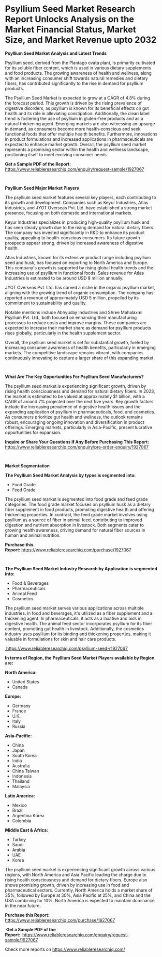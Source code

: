 <p><h1>Psyllium Seed Market Research Report Unlocks Analysis on the Market Financial Status, Market Size, and Market Revenue upto 2032</h1></p><p><strong>Psyllium Seed Market Analysis and Latest Trends</strong></p>
<p><p>Psyllium seed, derived from the Plantago ovata plant, is primarily cultivated for its soluble fiber content, which is used in various dietary supplements and food products. The growing awareness of health and wellness, along with an increasing consumer shift towards natural remedies and dietary fibers, has contributed significantly to the rise in demand for psyllium products. </p><p>The Psyllium Seed Market is expected to grow at a CAGR of 4.8% during the forecast period. This growth is driven by the rising prevalence of digestive disorders, as psyllium is known for its beneficial effects on gut health and its role in alleviating constipation. Additionally, the clean label trend is fostering the use of psyllium in gluten-free products and as a natural thickening agent. Emerging markets are also witnessing an upsurge in demand, as consumers become more health-conscious and seek functional foods that offer multiple health benefits. Furthermore, innovations in product formulations and increased applications in pharmaceuticals are expected to enhance market growth. Overall, the psyllium seed market represents a promising sector within the health and wellness landscape, positioning itself to meet evolving consumer needs.</p></p>
<p><strong>Get a Sample PDF of the Report:&nbsp;</strong> <a href="https://www.reliableresearchiq.com/enquiry/request-sample/1927067?utm_campaign=2758&utm_medium=2&utm_source=Github&utm_content=ia&utm_term=28032025&utm_id=psyllium-seed">https://www.reliableresearchiq.com/enquiry/request-sample/1927067</a></p>
<p>&nbsp;</p>
<p><strong>Psyllium Seed Major Market Players</strong></p>
<p><p>The psyllium seed market features several key players, each contributing to its growth and development. Companies such as Keyur Industries, Atlas Industries, and JYOT Overseas Pvt. Ltd. have established a strong market presence, focusing on both domestic and international markets.</p><p>Keyur Industries specializes in producing high-quality psyllium husk and has seen steady growth due to the rising demand for natural dietary fibers. The company has invested significantly in R&D to enhance its product quality, appealing to health-conscious consumers. Its future growth prospects appear strong, driven by increased awareness of digestive health.</p><p>Atlas Industries, known for its extensive product range including psyllium seed and husk, has focused on exporting to North America and Europe. This company's growth is supported by rising global health trends and the increasing use of psyllium in functional foods. Sales revenue for Atlas Industries is estimated to be around USD 8 million annually.</p><p>JYOT Overseas Pvt. Ltd. has carved a niche in the organic psyllium market, aligning with the growing trend of organic consumption. The company has reported a revenue of approximately USD 5 million, propelled by its commitment to sustainability and quality.</p><p>Notable mentions include Abhyuday Industries and Shree Mahalaxmi Psyllium Pvt. Ltd., both focused on enhancing their manufacturing processes to reduce costs and improve margins. These companies are expected to increase their market share as demand for psyllium products rises globally, particularly in the health supplement sector.</p><p>Overall, the psyllium seed market is set for substantial growth, fueled by increasing consumer awareness of health benefits, particularly in emerging markets. The competitive landscape remains vibrant, with companies continuously innovating to capture a larger share of this expanding market.</p></p>
<p>&nbsp;</p>
<p><strong>What Are The Key Opportunities For Psyllium Seed Manufacturers?</strong></p>
<p><p>The psyllium seed market is experiencing significant growth, driven by rising health consciousness and demand for natural dietary fibers. In 2023, the market is estimated to be valued at approximately $1 billion, with a CAGR of around 7% projected over the next five years. Key growth factors include the increasing prevalence of digestive health issues and the expanding application of psyllium in pharmaceuticals, food, and cosmetics. As consumers prioritize gut health and wellness, the outlook remains robust, encouraging ongoing innovation and diversification in product offerings. Emerging markets, particularly in Asia-Pacific, present lucrative opportunities for expansion.</p></p>
<p><strong>Inquire or Share Your Questions If Any Before Purchasing This Report:</strong> <a href="https://www.reliableresearchiq.com/enquiry/pre-order-enquiry/1927067?utm_campaign=2758&utm_medium=2&utm_source=Github&utm_content=ia&utm_term=28032025&utm_id=psyllium-seed">https://www.reliableresearchiq.com/enquiry/pre-order-enquiry/1927067</a></p>
<p>&nbsp;</p>
<p><strong>Market Segmentation</strong></p>
<p><strong>The Psyllium Seed Market Analysis by types is segmented into:</strong></p>
<p><ul><li>Food Grade</li><li>Feed Grade</li></ul></p>
<p><p>The psyllium seed market is segmented into food grade and feed grade categories. The food grade market focuses on psyllium husk as a dietary fiber supplement in food products, promoting digestive health and offering thickening properties. In contrast, the feed grade market involves using psyllium as a source of fiber in animal feed, contributing to improved digestion and nutrient absorption in livestock. Both segments cater to growing health awareness, driving demand for natural fiber sources in human and animal nutrition.</p></p>
<p><strong>Purchase this Report:&nbsp;</strong><a href="https://www.reliableresearchiq.com/purchase/1927067?utm_campaign=2758&utm_medium=2&utm_source=Github&utm_content=ia&utm_term=28032025&utm_id=psyllium-seed">https://www.reliableresearchiq.com/purchase/1927067</a></p>
<p>&nbsp;</p>
<p><strong>The Psyllium Seed Market Industry Research by Application is segmented into:</strong></p>
<p><ul><li>Food & Beverages</li><li>Pharmaceuticals</li><li>Animal Feed</li><li>Cosmetics</li></ul></p>
<p><p>The psyllium seed market serves various applications across multiple industries. In food and beverages, it's utilized as a fiber supplement and a thickening agent. In pharmaceuticals, it acts as a laxative and aids in digestive health. The animal feed sector incorporates psyllium for its fiber content, promoting gut health in livestock. Additionally, the cosmetics industry uses psyllium for its binding and thickening properties, making it valuable in formulations for skin and hair care products.</p></p>
<p><a href="https://www.reliableresearchiq.com/psyllium-seed-r1927067?utm_campaign=2758&utm_medium=2&utm_source=Github&utm_content=ia&utm_term=28032025&utm_id=psyllium-seed">&nbsp;https://www.reliableresearchiq.com/psyllium-seed-r1927067</a></p>
<p><strong>In terms of Region, the Psyllium Seed Market Players available by Region are:</strong></p>
<p>
    <p> <strong> North America: </strong>
        <ul>
            <li>United States</li>
            <li>Canada</li>
        </ul>
        </p> 
    <p> <strong> Europe: </strong>
        <ul>
            <li>Germany</li>
            <li>France</li>
            <li>U.K.</li>
            <li>Italy</li>
            <li>Russia</li>
        </ul>
        </p> 
    <p> <strong> Asia-Pacific: </strong>
        <ul>
            <li>China</li>
            <li>Japan</li>
            <li>South Korea</li>
            <li>India</li>
            <li>Australia</li>
            <li>China Taiwan</li>
            <li>Indonesia</li>
            <li>Thailand</li>
            <li>Malaysia</li>
        </ul>
        </p> 
    <p> <strong> Latin America: </strong>
        <ul>
            <li>Mexico</li>
            <li>Brazil</li>
            <li>Argentina Korea</li>
            <li>Colombia</li>
        </ul>
        </p> 
    <p> <strong> Middle East & Africa: </strong>
        <ul>
            <li>Turkey</li>
            <li>Saudi</li>
            <li>Arabia</li>
            <li>UAE</li>
            <li>Korea</li>
        </ul>
    </p>
    </p>
<p><p>The psyllium seed market is experiencing significant growth across various regions, with North America and Asia Pacific leading the charge due to rising health consciousness and demand for dietary fibers. Europe also shows promising growth, driven by increasing use in food and pharmaceutical sectors. Currently, North America holds a market share of 35%, followed by Europe at 30%, Asia Pacific at 25%, and China and the USA combining for 10%. North America is expected to maintain dominance in the near future.</p></p>
<p><strong>Purchase this Report: </strong><a href="https://www.reliableresearchiq.com/purchase/1927067?utm_campaign=2758&utm_medium=2&utm_source=Github&utm_content=ia&utm_term=28032025&utm_id=psyllium-seed">https://www.reliableresearchiq.com/purchase/1927067</a></p>
<p>&nbsp;<strong>Get a Sample PDF of the Report:&nbsp;&nbsp;</strong><a href="https://www.reliableresearchiq.com/enquiry/request-sample/1927067?utm_campaign=2758&utm_medium=2&utm_source=Github&utm_content=ia&utm_term=28032025&utm_id=psyllium-seed">https://www.reliableresearchiq.com/enquiry/request-sample/1927067</a></p>
<p><strong></strong></p>
<p>Check more reports on <a href="https://www.reliableresearchiq.com/?utm_campaign=2758&utm_medium=2&utm_source=Github&utm_content=ia&utm_term=28032025&utm_id=psyllium-seed">https://www.reliableresearchiq.com/</a></p>